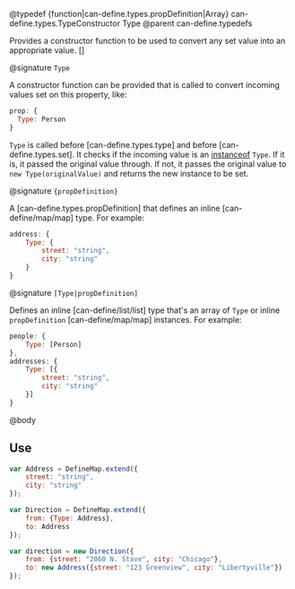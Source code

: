@typedef {function|can-define.types.propDefinition|Array} can-define.types.TypeConstructor Type
@parent can-define.typedefs

Provides a constructor function to be used to convert any set value into an appropriate
value.  []


@signature `Type`

A constructor function can be provided that is called to convert incoming values set on this property, like:

```js
prop: {
  Type: Person
}
```    

`Type` is called before [can-define.types.type] and before [can-define.types.set]. It checks if the incoming value
is an [instanceof](https://developer.mozilla.org/en-US/docs/Web/JavaScript/Reference/Operators/instanceof) `Type`. If it is,
it passed the original value through.  If not, it passes the original value to `new Type(originalValue)` and returns the
new instance to be set.

@signature `{propDefinition}`

A [can-define.types.propDefinition] that defines an inline [can-define/map/map] type.  For example:

```js
address: {
    Type: {
        street: "string",
        city: "string"
    }
}
```

@signature `[Type|propDefinition]`

Defines an inline [can-define/list/list] type that's an array of `Type` or inline `propDefinition` [can-define/map/map]
instances.  For example:

```js
people: {
    Type: [Person]
},
addresses: {
    Type: [{
        street: "string",
        city: "string"
    }]
}
```


@body

## Use

```js
var Address = DefineMap.extend({
    street: "string",
    city: "string"
});

var Direction = DefineMap.extend({
    from: {Type: Address},
    to: Address
});

var direction = new Direction({
    from: {street: "2060 N. Stave", city: "Chicago"},
    to: new Address({street: "123 Greenview", city: "Libertyville"})
});
```
